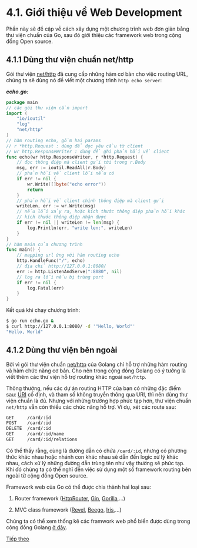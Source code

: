 # 4.1. Giới thiệu về Web Development

Phần này sẽ đề cập về cách xây dựng một chương trình web đơn giản bằng thư viện chuẩn của Go, sau đó giới thiệu các framework web trong cộng đồng Open source.

## 4.1.1 Dùng thư viện chuẩn net/http

Gói thư viện [net/http](https://golang.org/pkg/net/http/) đã cung cấp những hàm cơ bản cho việc routing URL, chúng ta sẽ dùng nó để viết một chương trình `http echo server`:

***echo.go:***

```go
package main
// các gói thư viện cần import
import (
    "io/ioutil"
    "log"
    "net/http"
)
// hàm routing echo, gồm hai params
// r *http.Request : dùng để đọc yêu cầu từ client
// wr http.ResponseWriter : dùng để ghi phản hồi về client
func echo(wr http.ResponseWriter, r *http.Request) {
    // đọc thông điệp mà client gửi tới trong r.Body
    msg, err := ioutil.ReadAll(r.Body)
    // phản hồi về client lỗi nếu có
    if err != nil {
        wr.Write([]byte("echo error"))
        return
    }
    // phản hồi về client chính thông điệp mà client gửi
    writeLen, err := wr.Write(msg)
    // nếu lỗi xảy ra, hoặc kích thước thông điệp phản hồi khác
    // kích thước thông điệp nhận được
    if err != nil || writeLen != len(msg) {
        log.Println(err, "write len:", writeLen)
    }
}
// hàm main của chương trình
func main() {
    // mapping url ứng với hàm routing echo
    http.HandleFunc("/", echo)
    // địa chỉ http://127.0.0.1:8080/
    err := http.ListenAndServe(":8080", nil)
    // log ra lỗi nếu bị trùng port
    if err != nil {
        log.Fatal(err)
    }
}
```

Kết quả khi chạy chương trình:

```sh
$ go run echo.go &
$ curl http://127.0.0.1:8080/ -d '"Hello, World"'
"Hello, World"
```

## 4.1.2 Dùng thư viện bên ngoài

Bởi vì gói thư viện chuẩn [net/http](https://golang.org/pkg/net/http/) của Golang chỉ hỗ trợ những hàm routing và hàm chức năng cơ bản. Cho nên trong cộng đồng Golang có ý tưởng là viết thêm các thư viện hỗ trợ routing khác ngoài `net/http`.

Thông thường, nếu các dự án routing HTTP của bạn có những đặc điểm sau: [URI](https://vi.wikipedia.org/wiki/URI) cố định, và tham số không truyền thông qua URI, thì nên dùng thư viện chuẩn là đủ. Nhưng với những trường hợp phức tạp hơn, thư viện chuẩn `net/http` vẫn còn thiếu các chức năng hỗ trợ. Ví dụ, xét các route sau:

```sh
GET     /card/:id
POST    /card/:id
DELETE  /card/:id
GET     /card/:id/name
GET     /card/:id/relations
```

Có thể thấy rằng, cùng là đường dẫn có chứa `/card/:id`, nhưng có phương thức khác nhau hoặc nhánh con khác nhau sẽ dẫn đến logic xử lý khác nhau, cách xử lý những đường dẫn trùng tên như vậy thường sẽ phức tạp. Khi đó chúng ta có thể nghĩ đến việc sử dụng một số framework routing bên ngoài từ cộng đồng Open source.

Framework web của Go có thể được chia thành hai loại sau:

1. Router framework ([HttpRouter](https://github.com/julienschmidt/httprouter), [Gin](https://github.com/gin-gonic/gin), [Gorilla](https://github.com/gorilla/mux),...)

2. MVC class framework ([Revel](https://github.com/revel/revel), [Beego](https://github.com/astaxie/beego), [Iris](https://github.com/kataras/iris),...)

Chúng ta có thể xem thống kê các framwork web phổ biến được dùng trong cộng đồng Golang [ở đây](https://github.com/mingrammer/go-web-framework-stars/blob/master/README.md).

[Tiếp theo](ch4-02-router.md)